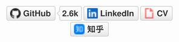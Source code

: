 <p align="center">
	<a href="https://github.com/nuaazs"><img src="imgs/github.svg" alt="GitHub"></a>
	<a href="https://www.linkedin.com/in/zhaosheng"><img src="imgs/linkedin.svg" alt="LinkedIn"></a>
	<a href="https://nuaazs.github.io/cv.html"><img src="imgs/cv.svg" alt="Curriculum Vitae"></a>
	<a href="https://www.zhihu.com/nuaazs"><img src="imgs/zhihu.svg" alt="知乎"></a>
	<a href="http://www.iint.icu"<img src="https://img.shields.io/badge/BLOG-IINT-red" alt="Blog"></a>
</p>
